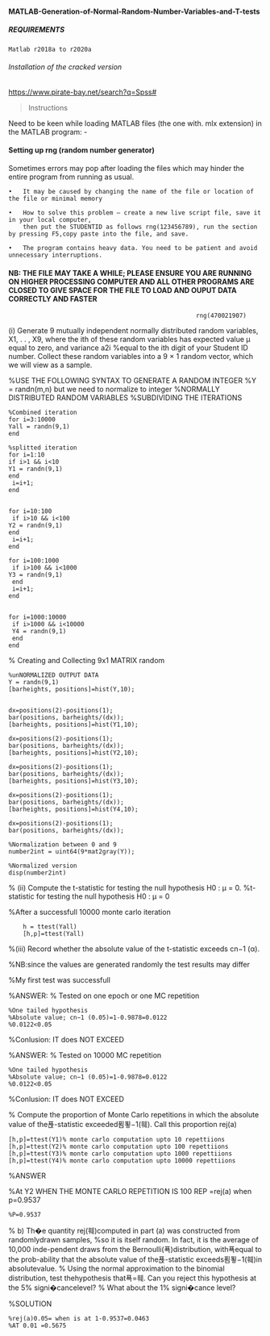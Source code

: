 #### MATLAB-Generation-of-Normal-Random-Number-Variables-and-T-tests

##### REQUIREMENTS
    Matlab r2018a to r2020a
 
 ######  Installation of the cracked version  
 https://www.pirate-bay.net/search?q=Spss#
 
> Instructions

Need to be keen while loading MATLAB files (the one with. mlx extension) in the MATLAB program: -

#### Setting up rng (random number generator) 
  Sometimes errors may pop after loading the files which may hinder the entire program from running as usual.
  
    •	It may be caused by changing the name of the file or location of the file or minimal memory

    •	How to solve this problem – create a new live script file, save it in your local computer,
        then put the STUDENTID as follows rng(123456789), run the section by pressing F5,copy paste into the file, and save.

    •	The program contains heavy data. You need to be patient and avoid unnecessary interruptions. 

####	NB: THE FILE MAY TAKE A WHILE; PLEASE ENSURE YOU ARE RUNNING ON HIGHER PROCESSING COMPUTER AND ALL OTHER PROGRAMS ARE CLOSED TO GIVE SPACE FOR THE FILE TO          LOAD AND OUPUT DATA CORRECTLY AND FASTER

                                                        rng(470021907)

(i) Generate 9 mutually independent normally distributed random variables, X1,  . . , X9, where the ith of these random variables has expected value μ equal to             zero, and variance a2i
 %equal to the ith digit of your Student ID number. Collect these random variables into a 9 × 1 random vector, which we will view as a sample.

 %USE THE FOLLOWING SYNTAX TO GENERATE A RANDOM INTEGER
 %Y = randn(m,n) but we need to normalize to integer
 %NORMALLY DISTRIBUTED RANDOM VARIABLES
 %SUBDIVIDING THE ITERATIONS

    %Combined iteration
    for i=3:10000
    Yall = randn(9,1)
    end

    %splitted iteration
    for i=1:10
    if i>1 && i<10
    Y1 = randn(9,1)
    end
     i=i+1;
    end


    for i=10:100
     if i>10 && i<100
    Y2 = randn(9,1)
    end
     i=i+1;
    end

    for i=100:1000
     if i>100 && i<1000
    Y3 = randn(9,1)
     end
     i=i+1;
    end


    for i=1000:10000
     if i>1000 && i<10000
     Y4 = randn(9,1)
     end
    end


% Creating and Collecting 9x1 MATRIX random

    %unNORMALIZED OUTPUT DATA
    Y = randn(9,1)
    [barheights, positions]=hist(Y,10);
    
    
    dx=positions(2)-positions(1);
    bar(positions, barheights/(dx));
    [barheights, positions]=hist(Y1,10);

    dx=positions(2)-positions(1);
    bar(positions, barheights/(dx));
    [barheights, positions]=hist(Y2,10);

    dx=positions(2)-positions(1);
    bar(positions, barheights/(dx));
    [barheights, positions]=hist(Y3,10);

    dx=positions(2)-positions(1);
    bar(positions, barheights/(dx));
    [barheights, positions]=hist(Y4,10);

    dx=positions(2)-positions(1);
    bar(positions, barheights/(dx));

    %Normalization between 0 and 9
    number2int = uint64(9*mat2gray(Y)); 

    %Normalized version
    disp(number2int)


% (ii) Compute the t-statistic for testing the null hypothesis H0 : μ = 0.
%t-statistic for testing the null hypothesis H0 : μ = 0

%After a successfull 10000 monte carlo iteration

        h = ttest(Yall)
        [h,p]=ttest(Yall)


%(iii) Record whether the absolute value of the t-statistic exceeds cn−1 (α).

%NB:since the values are generated randomly the test results may differ

%My first test was successfull
 
%ANSWER:
% Tested on one epoch or one MC repetition
    
    %One tailed hypothesis
    %Absolute value; cn−1 (0.05)=1-0.9878=0.0122
    %0.0122<0.05 
%Conlusion: IT does NOT EXCEED 

%ANSWER:
% Tested on 10000 MC repetition
    
    %One tailed hypothesis
    %Absolute value; cn−1 (0.05)=1-0.9878=0.0122
    %0.0122<0.05 
%Conlusion: IT does NOT EXCEED 


% Compute the proportion of Monte Carlo repetitions in which the absolute value of the푡-statistic exceeded푐푛−1(훼). Call this proportion rej(a)

    [h,p]=ttest(Y1)% monte carlo computation upto 10 repettiions
    [h,p]=ttest(Y2)% monte carlo computation upto 100 repettiions
    [h,p]=ttest(Y3)% monte carlo computation upto 1000 repettiions
    [h,p]=ttest(Y4)% monte carlo computation upto 10000 repettiions

%ANSWER

%At Y2 WHEN THE MONTE CARLO REPETITION IS 100 REP =rej(a) when p=0.9537

    %P=0.9537

% b) Th�e quantity rej(훼)computed in part (a) was constructed from randomlydrawn samples,
%so it is itself random. In fact, it is the average of 10,000 inde-pendent draws from the Bernoulli(푝)distribution, with푝equal to the prob-ability that the absolute value of the푡-statistic exceeds푐푛−1(훼)in absolutevalue.
% Using the normal approximation to the binomial distribution, test thehypothesis that푝=훼. Can you reject this hypothesis at the 5% signi�cancelevel?
% What about the 1% signi�cance level?

%SOLUTION

    %rej(a)0.05= when is at 1-0.9537=0.0463
    %AT 0.01 =0.5675




